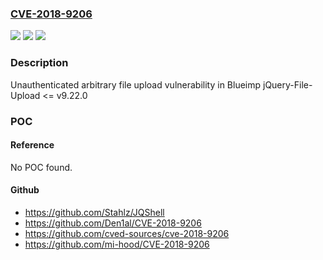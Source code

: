 ### [CVE-2018-9206](https://cve.mitre.org/cgi-bin/cvename.cgi?name=CVE-2018-9206)
![](https://img.shields.io/static/v1?label=Product&message=Blueimp%20jQuery-File-Upload&color=blue)
![](https://img.shields.io/static/v1?label=Version&message=%3C%3D%209.22.0%20&color=brighgreen)
![](https://img.shields.io/static/v1?label=Vulnerability&message=jQuery-File-Upload%20%3C%3D%20v9.22.0%20unauthenticated%20arbitrary%20file%20upload%20vulnerability&color=brighgreen)

### Description

Unauthenticated arbitrary file upload vulnerability in Blueimp jQuery-File-Upload <= v9.22.0

### POC

#### Reference
No POC found.

#### Github
- https://github.com/Stahlz/JQShell
- https://github.com/Den1al/CVE-2018-9206
- https://github.com/cved-sources/cve-2018-9206
- https://github.com/mi-hood/CVE-2018-9206

